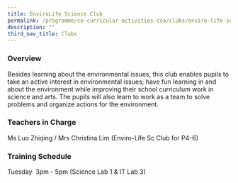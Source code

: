 ```yaml
---
title: EnviroLife Science Club
permalink: /programme/co-curricular-activities-cca/clubs/enviro-life-science-club
description: ""
third_nav_title: Clubs
---
```

### Overview

Besides learning about the environmental issues, this club enables pupils to take an active interest in environmental issues; have fun learning in and about the environment while improving their school curriculum work in science and arts. The pupils will also learn to work as a team to solve problems and organize actions for the environment.

  

  

### Teachers in Charge

Ms Luo Zhiqing / Mrs Christina Lim (Enviro-Life Sc Club for P4-6)

### Training Schedule

Tuesday  3pm - 5pm (Science Lab 1 & IT Lab 3)